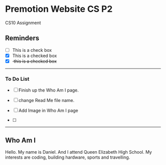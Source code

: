 # Premotion Website CS P2
CS10 Assignment

## Reminders

- [ ] This is a check box
- [x] This is a checked box
- [x] <del> this is a checked box </del>

---

### To Do List

- [ ] Finish up the Who Am I page.

- [ ] change Read Me file name.

- [ ] Add Image in Who Am I page

- [ ] 


---



## Who Am I

Hello. My name is Daniel. And I attend Queen Elizabeth High School. My interests are coding, building hardware, sports and travelling.

